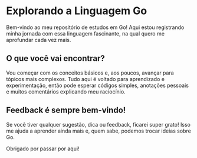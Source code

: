 # Explorando a Linguagem Go 

Bem-vindo ao meu repositório de estudos em Go! Aqui estou registrando minha jornada com essa linguagem fascinante, na qual quero me aprofundar cada vez mais.  

## O que você vai encontrar?  

Vou começar com os conceitos básicos e, aos poucos, avançar para tópicos mais complexos. Tudo aqui é voltado para aprendizado e experimentação, então pode esperar códigos simples, anotações pessoais e muitos comentários explicando meu raciocínio.  

## Feedback é sempre bem-vindo!   

Se você tiver qualquer sugestão, dica ou feedback, ficarei super grato! Isso me ajuda a aprender ainda mais e, quem sabe, podemos trocar ideias sobre Go.  

Obrigado por passar por aqui! 
